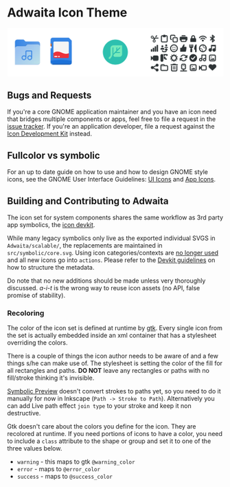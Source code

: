 # Adwaita Icon Theme
![Adwaita Icons](src/logo.svg)

## Bugs and Requests
If you're a core GNOME application maintainer and you have an icon need that bridges multiple components or apps, feel free to file a request in the [issue tracker](https://gitlab.gnome.org/GNOME/adwaita-icon-theme/-/issues). If you're an application developer, file a request against the [Icon Development Kit](https://gitlab.gnome.org/Teams/Design/icon-development-kit/-/issues) instead.


## Fullcolor vs symbolic
For an up to date guide on how to use and how to design GNOME style icons, see the GNOME User Interface Guidelines: [UI Icons](https://developer.gnome.org/hig/guidelines/ui-icons.html) and [App Icons](https://developer.gnome.org/hig/guidelines/app-icons.html).

## Building and Contributing to Adwaita
The icon set for system components shares the same workflow as 3rd party app symbolics, the [icon devkit](https://gitlab.gnome.org/Teams/Design/icon-development-kit).

While many legacy symbolics only live as the exported individual SVGS in `Adwaita/scalable/`, the replacements are maintained in `src/symbolic/core.svg`. Using icon categories/contexts are [no longer used](https://gitlab.gnome.org/GNOME/adwaita-icon-theme/-/issues/73) and all new icons go into `actions`. Please refer to the [Devkit guidelines](https://gitlab.gnome.org/Teams/Design/icon-development-kit) on how to structure the metadata.

Do note that no new additions should be made unless very thoroughly discussed. *a-i-t* is the wrong way to reuse icon assets (no API, false promise of stability).

### Recoloring
The color of the icon set is defined at runtime by [gtk](https://gtk.org). Every single icon from the set is actually embedded inside an xml container that has a stylesheet overriding the colors.

There is a couple of things the icon author needs to be aware of and a few things s/he can make use of. The stylesheet is setting the color of the fill for all rectangles and paths. **DO NOT** leave any rectangles or paths with no fill/stroke thinking it's invisible.

[Symbolic Preview](https://flathub.org/apps/details/org.gnome.design.SymbolicPreview) doesn't convert strokes to paths yet, so you need to do it manually for now in Inkscape (`Path -> Stroke to Path`). Alternatively you can add Live path effect `join type` to your stroke and keep it non destructive.

Gtk doesn't care about the colors you define for the icon. They are recolored at runtime. If you need portions of icons to have a color, you need to include a `class` attribute to the shape or group and set it to one of the three values below. 

- `warning` - this maps to gtk `@warning_color`
- `error` - maps to `@error_color`
- `success` - maps to `@success_color`
